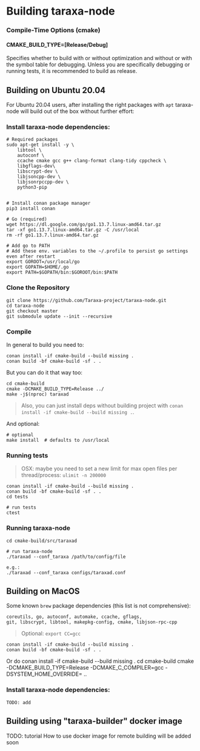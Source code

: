 # Building taraxa-node

### Compile-Time Options (cmake)

#### CMAKE_BUILD_TYPE=[Release/Debug]

Specifies whether to build with or without optimization and without or with
the symbol table for debugging. Unless you are specifically debugging or
running tests, it is recommended to build as release.

## Building on Ubuntu 20.04
For Ubuntu 20.04 users, after installing the right packages with `apt` taraxa-node
will build out of the box without further effort:

### Install taraxa-node dependencies:

    # Required packages
    sudo apt-get install -y \
        libtool \
        autoconf \
        ccache cmake gcc g++ clang-format clang-tidy cppcheck \
        libgflags-dev\
        libscrypt-dev \
        libjsoncpp-dev \
        libjsonrpccpp-dev \
        python3-pip


    # Install conan package manager
    pip3 install conan

    # Go (required)
    wget https://dl.google.com/go/go1.13.7.linux-amd64.tar.gz
    tar -xf go1.13.7.linux-amd64.tar.gz -C /usr/local
    rm -rf go1.13.7.linux-amd64.tar.gz

    # Add go to PATH
    # Add these env. variables to the ~/.profile to persist go settings even after restart
    export GOROOT=/usr/local/go
    export GOPATH=$HOME/.go
    export PATH=$GOPATH/bin:$GOROOT/bin:$PATH

### Clone the Repository

    git clone https://github.com/Taraxa-project/taraxa-node.git
    cd taraxa-node
    git checkout master
    git submodule update --init --recursive

### Compile

In general to build you need to:

    conan install -if cmake-build --build missing .
    conan build -bf cmake-build -sf . .

But you can do it that way too:

    cd cmake-build
    cmake -DCMAKE_BUILD_TYPE=Release ../
    make -j$(nproc) taraxad

> Also, you can just install deps without building project with `conan install -if cmake-build --build missing .`.

And optional:

    # optional
    make install  # defaults to /usr/local

### Running tests

> OSX: maybe you need to set a new limit for max open files per thread/process: `ulimit -n 200000`

    conan install -if cmake-build --build missing .
    conan build -bf cmake-build -sf . .
    cd tests

    # run tests
    ctest

### Running taraxa-node
    cd cmake-build/src/taraxad

    # run taraxa-node
    ./taraxad --conf_taraxa /path/to/config/file

    e.g.:
    ./taraxad --conf_taraxa configs/taraxad.conf

## Building on MacOS

Some known `brew` package dependencies (this list is not comprehensive):
```
coreutils, go, autoconf, automake, ccache, gflags,
git, libscrypt, libtool, makepkg-config, cmake, libjson-rpc-cpp
```

> Optional: `export CC=gcc`

    conan install -if cmake-build --build missing .
    conan build -bf cmake-build -sf . .

Or do
    conan install -if cmake-build --build missing .
    cd cmake-build
    cmake -DCMAKE_BUILD_TYPE=Release -DCMAKE_C_COMPILER=gcc -DSYSTEM_HOME_OVERRIDE=<path to project dir> ..

### Install taraxa-node dependencies:

    TODO: add


## Building using "taraxa-builder" docker image

TODO: tutorial How to use docker image for remote building will be added soon